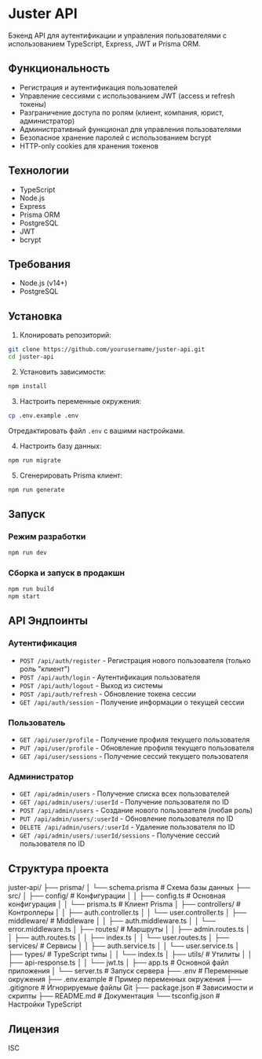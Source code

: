 # Juster API

Бэкенд API для аутентификации и управления пользователями с использованием TypeScript, Express, JWT и Prisma ORM.

## Функциональность

- Регистрация и аутентификация пользователей
- Управление сессиями с использованием JWT (access и refresh токены)
- Разграничение доступа по ролям (клиент, компания, юрист, администратор)
- Административный функционал для управления пользователями
- Безопасное хранение паролей с использованием bcrypt
- HTTP-only cookies для хранения токенов

## Технологии

- TypeScript
- Node.js
- Express
- Prisma ORM
- PostgreSQL
- JWT
- bcrypt

## Требования

- Node.js (v14+)
- PostgreSQL

## Установка

1. Клонировать репозиторий:
```bash
git clone https://github.com/yourusername/juster-api.git
cd juster-api
```

2. Установить зависимости:
```bash
npm install
```

3. Настроить переменные окружения:
```bash
cp .env.example .env
```
Отредактировать файл `.env` с вашими настройками.

4. Настроить базу данных:
```bash
npm run migrate
```

5. Сгенерировать Prisma клиент:
```bash
npm run generate
```

## Запуск

### Режим разработки
```bash
npm run dev
```

### Сборка и запуск в продакшн
```bash
npm run build
npm start
```

## API Эндпоинты

### Аутентификация

- `POST /api/auth/register` - Регистрация нового пользователя (только роль "клиент")
- `POST /api/auth/login` - Аутентификация пользователя
- `POST /api/auth/logout` - Выход из системы
- `POST /api/auth/refresh` - Обновление токена сессии
- `GET /api/auth/session` - Получение информации о текущей сессии

### Пользователь

- `GET /api/user/profile` - Получение профиля текущего пользователя
- `PUT /api/user/profile` - Обновление профиля текущего пользователя
- `GET /api/user/sessions` - Получение сессий текущего пользователя

### Администратор

- `GET /api/admin/users` - Получение списка всех пользователей
- `GET /api/admin/users/:userId` - Получение пользователя по ID
- `POST /api/admin/users` - Создание нового пользователя (любая роль)
- `PUT /api/admin/users/:userId` - Обновление пользователя по ID
- `DELETE /api/admin/users/:userId` - Удаление пользователя по ID
- `GET /api/admin/users/:userId/sessions` - Получение сессий пользователя по ID


## Структура проекта

juster-api/
├── prisma/
│   └── schema.prisma       # Схема базы данных
├── src/
│   ├── config/             # Конфигурации
│   │   ├── config.ts       # Основная конфигурация
│   │   └── prisma.ts       # Клиент Prisma
│   ├── controllers/        # Контроллеры
│   │   ├── auth.controller.ts
│   │   └── user.controller.ts
│   ├── middleware/         # Middleware
│   │   ├── auth.middleware.ts
│   │   └── error.middleware.ts
│   ├── routes/             # Маршруты
│   │   ├── admin.routes.ts
│   │   ├── auth.routes.ts
│   │   ├── index.ts
│   │   └── user.routes.ts
│   ├── services/           # Сервисы
│   │   ├── auth.service.ts
│   │   └── user.service.ts
│   ├── types/              # TypeScript типы
│   │   └── index.ts
│   ├── utils/              # Утилиты
│   │   ├── api-response.ts
│   │   └── jwt.ts
│   ├── app.ts              # Основной файл приложения
│   └── server.ts           # Запуск сервера
├── .env                    # Переменные окружения
├── .env.example            # Пример переменных окружения
├── .gitignore              # Игнорируемые файлы Git
├── package.json            # Зависимости и скрипты
├── README.md               # Документация
└── tsconfig.json           # Настройки TypeScript

## Лицензия

ISC